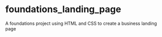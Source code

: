 # foundations_landing_page
A foundations project using HTML and CSS to create a business landing page
